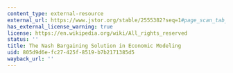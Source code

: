 ```yaml
---
content_type: external-resource
external_url: https://www.jstor.org/stable/2555382?seq=1#page_scan_tab_contents
has_external_license_warning: true
license: https://en.wikipedia.org/wiki/All_rights_reserved
status: ''
title: The Nash Bargaining Solution in Economic Modeling
uid: 805d9d6e-fc27-425f-8519-b7b2171385d5
wayback_url: ''
---
```

